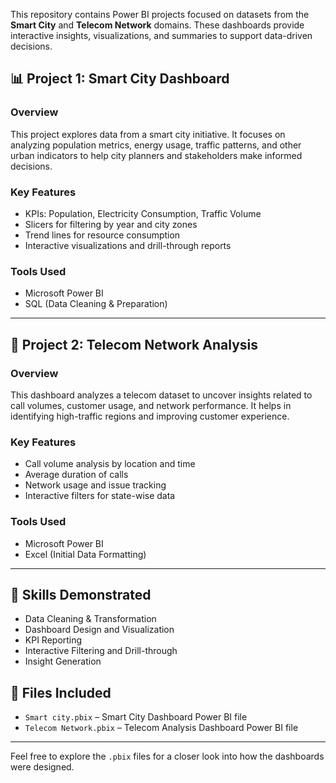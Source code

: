 
This repository contains Power BI projects focused on  datasets from the **Smart City** and **Telecom Network** domains. These dashboards provide interactive insights, visualizations, and summaries to support data-driven decisions.

## 📊 Project 1: Smart City Dashboard

### Overview
This project explores data from a smart city initiative. It focuses on analyzing population metrics, energy usage, traffic patterns, and other urban indicators to help city planners and stakeholders make informed decisions.

### Key Features
- KPIs: Population, Electricity Consumption, Traffic Volume
- Slicers for filtering by year and city zones
- Trend lines for resource consumption
- Interactive visualizations and drill-through reports

### Tools Used
- Microsoft Power BI
- SQL (Data Cleaning & Preparation)

---

## 📡 Project 2: Telecom Network Analysis

### Overview
This dashboard analyzes a telecom dataset to uncover insights related to call volumes, customer usage, and network performance. It helps in identifying high-traffic regions and improving customer experience.

### Key Features
- Call volume analysis by location and time
- Average duration of calls
- Network usage and issue tracking
- Interactive filters for state-wise data

### Tools Used
- Microsoft Power BI
- Excel (Initial Data Formatting)

---

## 🚀 Skills Demonstrated
- Data Cleaning & Transformation
- Dashboard Design and Visualization
- KPI Reporting
- Interactive Filtering and Drill-through
- Insight Generation

## 📁 Files Included
- `Smart city.pbix` – Smart City Dashboard Power BI file
- `Telecom Network.pbix` – Telecom Analysis Dashboard Power BI file

---

Feel free to explore the `.pbix` files for a closer look into how the dashboards were designed.

